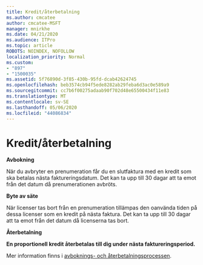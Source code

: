 ```yaml
---
title: Kredit/återbetalning
ms.author: cmcatee
author: cmcatee-MSFT
manager: mnirkhe
ms.date: 04/21/2020
ms.audience: ITPro
ms.topic: article
ROBOTS: NOINDEX, NOFOLLOW
localization_priority: Normal
ms.custom:
- "897"
- "1500035"
ms.assetid: 5f76890d-3f85-430b-95fd-dcab42624745
ms.openlocfilehash: beb3574cb94f5ede8282ab29feba6d3ac0e589a9
ms.sourcegitcommit: cc7b6f00275adaab90f702d48e65500434f11e83
ms.translationtype: MT
ms.contentlocale: sv-SE
ms.lasthandoff: 05/06/2020
ms.locfileid: "44086834"
---
```

# <a name="creditrefund"></a>Kredit/återbetalning

**Avbokning**
  
När du avbryter en prenumeration får du en slutfaktura med en kredit som ska betalas nästa faktureringsdatum. Det kan ta upp till 30 dagar att ta emot från det datum då prenumerationen avbröts.
  
**Byte av säte**
  
När licenser tas bort från en prenumeration tillämpas den oanvända tiden på dessa licenser som en kredit på nästa faktura. Det kan ta upp till 30 dagar att ta emot från det datum då licenserna tas bort.

**Återbetalning**

**En proportionell kredit återbetalas till dig under nästa faktureringsperiod.**

Mer information finns i [avboknings- och återbetalningsprocessen](https://docs.microsoft.com/microsoft-365/commerce/subscriptions/cancel-your-subscription?view=o365-worldwide). 
